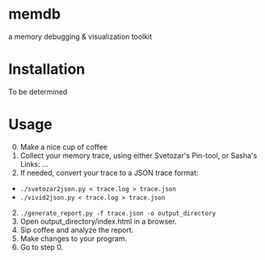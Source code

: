 memdb
=====

a memory debugging &amp; visualization toolkit

Installation
=====
To be determined

Usage
=====
0. Make a nice cup of coffee
1. Collect your memory trace, using either Svetozar's Pin-tool, or Sasha's
	Links: ...
3. If needed, convert your trace to a JSON trace format:
 * `./svetozar2json.py < trace.log > trace.json`
 * `./vivid2json.py < trace.log > trace.json`
2. `./generate_report.py -f trace.json -o output_directory`
3. Open output_directory/index.html in a browser.
4. Sip coffee and analyze the report.
5. Make changes to your program.
6. Go to step 0.
